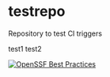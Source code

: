 # testrepo
Repository to test CI triggers

test1
test2

[![OpenSSF Best Practices](https://www.bestpractices.dev/projects/8386/badge)](https://www.bestpractices.dev/projects/8386)
